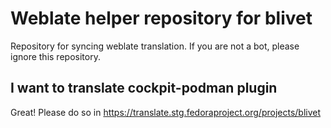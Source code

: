 # Weblate helper repository for blivet

Repository for syncing weblate translation. If you are not a bot, please ignore this repository. 

## I want to translate cockpit-podman plugin

Great! Please do so in https://translate.stg.fedoraproject.org/projects/blivet
